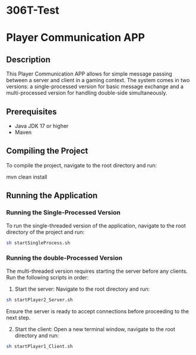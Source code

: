 # 306T-Test
# Player Communication APP

## Description
This Player Communication APP allows for simple message passing between a server and client in a gaming context. The system comes in two versions: a single-processed version for basic message exchange and a multi-processed version for handling double-side simultaneously.


## Prerequisites
- Java JDK 17 or higher
- Maven

## Compiling the Project
To compile the project, navigate to the root directory and run:

mvn clean install



## Running the Application

### Running the Single-Processed Version

To run the single-threaded version of the application, navigate to the root directory of the project and run:

```bash
sh startSingleProcess.sh
```
### Running the double-Processed Version
The multi-threaded version requires starting the server before any clients. Run the following scripts in order:

1. Start the server: Navigate to the root directory and run:

```bash
sh startPlayer2_Server.sh
```
Ensure the server is ready to accept connections before proceeding to the next step.

2. Start the client: Open a new terminal window, navigate to the root directory and run:

```bash
sh startPlayer1_Client.sh
```